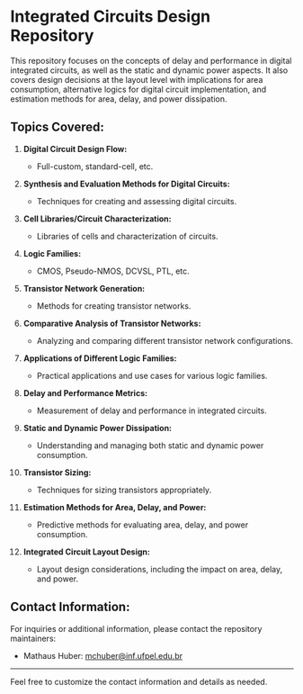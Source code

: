 # Integrated Circuits Design Repository

This repository focuses on the concepts of delay and performance in digital integrated circuits, as well as the static and dynamic power aspects. It also covers design decisions at the layout level with implications for area consumption, alternative logics for digital circuit implementation, and estimation methods for area, delay, and power dissipation.

## Topics Covered:

1. **Digital Circuit Design Flow:**
   - Full-custom, standard-cell, etc.

2. **Synthesis and Evaluation Methods for Digital Circuits:**
   - Techniques for creating and assessing digital circuits.

3. **Cell Libraries/Circuit Characterization:**
   - Libraries of cells and characterization of circuits.

4. **Logic Families:**
   - CMOS, Pseudo-NMOS, DCVSL, PTL, etc.

5. **Transistor Network Generation:**
   - Methods for creating transistor networks.

6. **Comparative Analysis of Transistor Networks:**
   - Analyzing and comparing different transistor network configurations.

7. **Applications of Different Logic Families:**
   - Practical applications and use cases for various logic families.

8. **Delay and Performance Metrics:**
   - Measurement of delay and performance in integrated circuits.

9. **Static and Dynamic Power Dissipation:**
   - Understanding and managing both static and dynamic power consumption.

10. **Transistor Sizing:**
    - Techniques for sizing transistors appropriately.

11. **Estimation Methods for Area, Delay, and Power:**
    - Predictive methods for evaluating area, delay, and power consumption.

12. **Integrated Circuit Layout Design:**
    - Layout design considerations, including the impact on area, delay, and power.

## Contact Information:
For inquiries or additional information, please contact the repository maintainers:
- Mathaus Huber: mchuber@inf.ufpel.edu.br
---

Feel free to customize the contact information and details as needed.

